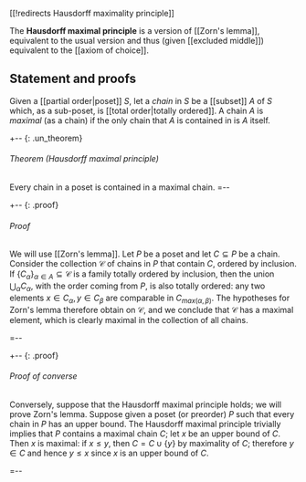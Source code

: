 [[!redirects Hausdorff maximality principle]]


The __Hausdorff maximal principle__ is a version of [[Zorn's lemma]], equivalent to the usual version and thus (given [[excluded middle]]) equivalent to the [[axiom of choice]].

## Statement and proofs

Given a [[partial order|poset]] $S$, let a _chain_ in $S$ be a [[subset]] $A$ of $S$ which, as a sub-poset, is [[total order|totally ordered]].  A chain $A$ is _maximal_ (as a chain) if the only chain that $A$ is contained in is $A$ itself.

+-- {: .un_theorem}
###### Theorem (Hausdorff maximal principle)

Every chain in a poset is contained in a maximal chain.
=--

+-- {: .proof}
###### Proof

We will use [[Zorn's lemma]]. Let $P$ be a poset and let $C \subseteq P$ be a chain. Consider the collection $\mathcal{C}$ of chains in $P$ that contain $C$, ordered by inclusion. If $\{C_\alpha\}_{\alpha \in A} \subseteq \mathcal{C}$ is a family totally ordered by inclusion, then the union $\bigcup_\alpha C_\alpha$, with the order coming from $P$, is also totally ordered: any two elements $x \in C_\alpha, y \in C_\beta$ are comparable in $C_{max(\alpha, \beta)}$. The hypotheses for Zorn's lemma therefore obtain on $\mathcal{C}$, and we conclude that $\mathcal{C}$ has a maximal element, which is clearly maximal in the collection of all chains. 

=--

+-- {: .proof}
###### Proof of converse

Conversely, suppose that the Hausdorff maximal principle holds; we will prove Zorn's lemma. Suppose given a poset (or preorder) $P$ such that every chain in $P$ has an upper bound. The Hausdorff maximal principle trivially implies that $P$ contains a maximal chain $C$; let $x$ be an upper bound of $C$. Then $x$ is maximal: if $x \leq y$, then $C = C \cup \{y\}$ by maximality of $C$; therefore $y \in C$ and hence $y \leq x$ since $x$ is an upper bound of $C$. 

=--
